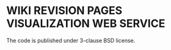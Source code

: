 WIKI REVISION PAGES VISUALIZATION WEB SERVICE
=============================================

The code is published under 3-clause BSD license. 
